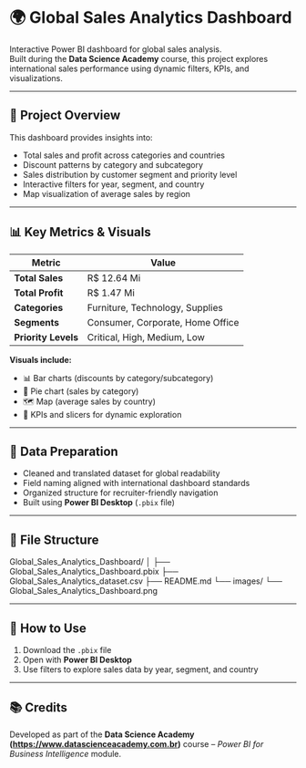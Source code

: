 # 🌍 Global Sales Analytics Dashboard

Interactive Power BI dashboard for global sales analysis.  
Built during the **Data Science Academy** course, this project explores international sales performance using dynamic filters, KPIs, and visualizations.

---

## 📌 Project Overview

This dashboard provides insights into:

- Total sales and profit across categories and countries  
- Discount patterns by category and subcategory  
- Sales distribution by customer segment and priority level  
- Interactive filters for year, segment, and country  
- Map visualization of average sales by region  

---

## 📊 Key Metrics & Visuals

| Metric            | Value                          |
|-------------------|--------------------------------|
| **Total Sales**   | R$ 12.64 Mi                    |
| **Total Profit**  | R$ 1.47 Mi                     |
| **Categories**    | Furniture, Technology, Supplies |
| **Segments**      | Consumer, Corporate, Home Office |
| **Priority Levels** | Critical, High, Medium, Low   |

**Visuals include:**

- 📊 Bar charts (discounts by category/subcategory)  
- 🥧 Pie chart (sales by category)  
- 🗺️ Map (average sales by country)  
- 📌 KPIs and slicers for dynamic exploration  

---

## 🧹 Data Preparation

- Cleaned and translated dataset for global readability  
- Field naming aligned with international dashboard standards  
- Organized structure for recruiter-friendly navigation  
- Built using **Power BI Desktop** (`.pbix` file)  

---

## 📁 File Structure

Global_Sales_Analytics_Dashboard/ │ ├── Global_Sales_Analytics_Dashboard.pbix ├── Global_Sales_Analytics_dataset.csv ├── README.md └── images/ └── Global_Sales_Analytics_Dashboard.png  

---

## 🚀 How to Use

1. Download the `.pbix` file  
2. Open with **Power BI Desktop**  
3. Use filters to explore sales data by year, segment, and country  

---

## 📚 Credits

Developed as part of the **Data Science Academy (https://www.datascienceacademy.com.br)** course – *Power BI for Business Intelligence* module.
